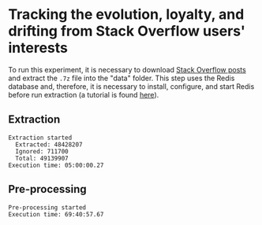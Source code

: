 # Tracking the evolution, loyalty, and drifting from Stack Overflow users' interests

To run this experiment, it is necessary to download [Stack Overflow posts](https://archive.org/download/stackexchange/stackoverflow.com-Posts.7z) and extract the `.7z` file into the "data" folder. This step uses the Redis database and, therefore, it is necessary to install, configure, and start Redis before run extraction (a tutorial is found [here](https://redis.io/topics/quickstart)).

## Extraction

```
Extraction started
  Extracted: 48428207
  Ignored: 711700
  Total: 49139907
Execution time: 05:00:00.27
```

## Pre-processing

```
Pre-processing started
Execution time: 69:40:57.67
```